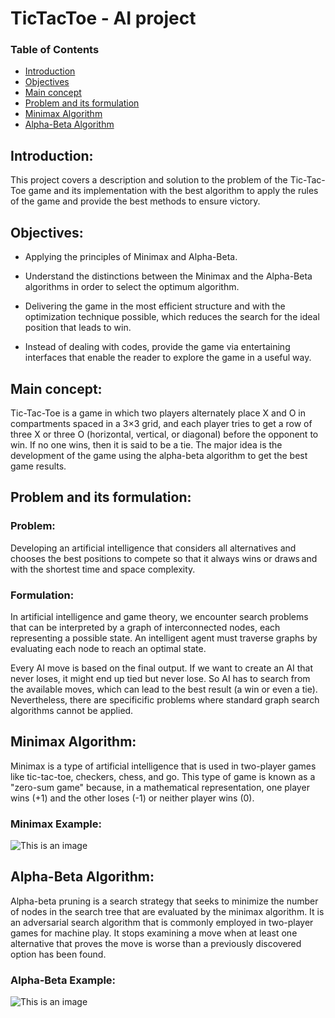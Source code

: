# TicTacToe - AI project


### Table of Contents  
* [Introduction](#Introduction)
* [Objectives](#Objectives)  
* [Main concept](#Main-concept) 
* [Problem and its formulation](#Problem-and-its-formulation) 
* [Minimax Algorithm](#Minimax=Algorithm) 
* [Alpha-Beta Algorithm](#Alpha-Beta-Algorithm) 
<a name="headers"/>


## **Introduction:**

This project covers a description and solution to the problem of the Tic-Tac-Toe game and its implementation with the best algorithm to apply the rules of the game and provide the best methods to ensure victory. 



## **Objectives:**

* Applying the principles of Minimax and Alpha-Beta. 

* Understand the distinctions between the Minimax and the Alpha-Beta algorithms in order to select the optimum algorithm. 

* Delivering the game in the most efficient structure and with the optimization technique possible, which reduces the search for the ideal position that leads to win. 

* Instead of dealing with codes, provide the game via entertaining interfaces that enable the reader to explore the game in a useful way. 



## **Main concept:** 

Tic-Tac-Toe is a game in which two players alternately place X and O in compartments spaced in a 3×3 grid, and each player tries to get a row of three X or three O (horizontal, vertical, or diagonal) before the opponent to win. If no one wins, then it is said to be a tie. The major idea is the development of the game using the alpha-beta algorithm to get the best game results. 



## **Problem and its formulation:**

### **Problem:** 

Developing an artificial intelligence that considers all alternatives and chooses the best positions to compete so that it always wins or draws and with the shortest time and space complexity. 

### **Formulation:** 

In artificial intelligence and game theory, we encounter search problems that can be interpreted by a graph of interconnected nodes, each representing a possible state. An intelligent agent must traverse graphs by evaluating each node to reach an optimal state.

Every AI move is based on the final output. If we want to create an AI that never loses, it might end up tied but never lose. So AI has to search from the available moves, which can lead to the best result (a win or even a tie). Nevertheless, there are specificific problems where standard graph search algorithms cannot be applied.
  

## **Minimax Algorithm:** 

Minimax is a type of artificial intelligence that is used in two-player games like tic-tac-toe, checkers, chess, and go. This type of game is known as a "zero-sum game" because, in a mathematical representation, one player wins (+1) and the other loses (-1) or neither player wins (0).  
 
### Minimax Example: 
  ![This is an image](https://telegra.ph/file/7d91d51a81b22c38c6aa7.png)
  
## Alpha-Beta Algorithm: 

Alpha-beta pruning is a search strategy that seeks to minimize the number of nodes in the search tree that are evaluated by the minimax algorithm. It is an adversarial search algorithm that is commonly employed in two-player games for machine play. It stops examining a move when at least one alternative that proves the move is worse than a previously discovered option has been found.

### Alpha-Beta Example: 
  ![This is an image](https://materiaalit.github.io/intro-to-ai/img/diagrams/tictactoe-alphabeta-e8cb918f.png)
  





